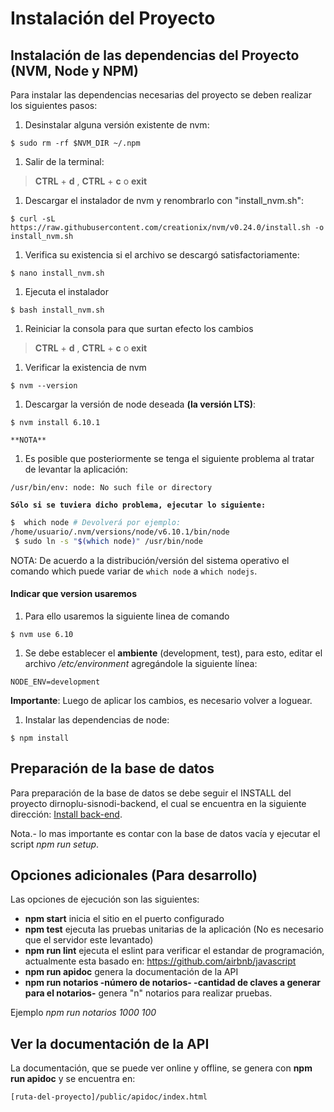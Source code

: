 # Instalación del Proyecto

## Instalación de las dependencias del Proyecto (NVM, Node y NPM)

Para instalar las dependencias necesarias del proyecto se deben realizar los siguientes pasos:

1. Desinstalar alguna versión existente de nvm:
  ```
  $ sudo rm -rf $NVM_DIR ~/.npm
  ```

1. Salir de la terminal:

> **CTRL** + **d** , **CTRL** + **c** o **exit**

1. Descargar el instalador de nvm y renombrarlo con "install_nvm.sh":
```
$ curl -sL https://raw.githubusercontent.com/creationix/nvm/v0.24.0/install.sh -o install_nvm.sh
```

1. Verifica su existencia si el archivo se descargó satisfactoriamente:
```
$ nano install_nvm.sh
```

1. Ejecuta el instalador
```
$ bash install_nvm.sh
```

1. Reiniciar la consola para que surtan efecto los cambios
> **CTRL** + **d** , **CTRL** + **c** o **exit**

1. Verificar la existencia de nvm
```
$ nvm --version
```

1. Descargar la versión de node deseada **(la versión LTS)**:
```
$ nvm install 6.10.1
```

`**NOTA**`
1. Es posible que posteriormente se tenga el siguiente problema al tratar de levantar la aplicación:
```
/usr/bin/env: node: No such file or directory
```

**`Sólo si se tuviera dicho problema, ejecutar lo siguiente:`**
```sh
$  which node # Devolverá por ejemplo:
/home/usuario/.nvm/versions/node/v6.10.1/bin/node
 $ sudo ln -s "$(which node)" /usr/bin/node
```

NOTA: De acuerdo a la distribución/versión del sistema operativo el comando which puede variar de `which node` a `which nodejs`.

#### Indicar que version usaremos

1. Para ello usaremos la siguiente linea de comando
```
$ nvm use 6.10
```

1. Se debe establecer el **ambiente** (development, test), para esto, editar el archivo */etc/environment* agregándole la siguiente línea:
  ```
  NODE_ENV=development
  ```
**Importante**: Luego de aplicar los cambios, es necesario volver a loguear.  

1. Instalar las dependencias de node:
  ```
  $ npm install
  ```

## Preparación de la base de datos

Para preparación de la base de datos se debe seguir el INSTALL del proyecto dirnoplu-sisnodi-backend, el cual se encuentra en la siguiente dirección: [Install back-end](https://gitlab.geo.gob.bo/agetic/dirnoplu-sisnodi-backend/blob/SISNODI_v0.3.0/INSTALL.md).

Nota.- lo mas importante es contar con la base de datos vacía y ejecutar el script *npm run setup*.

## Opciones adicionales (Para desarrollo)
  Las opciones de ejecución son las siguientes:
  - **npm start** inicia el sitio en el puerto configurado
  - **npm test**  ejecuta las pruebas unitarias de la aplicación (No es necesario que el servidor este levantado)
  - **npm run lint**  ejecuta el eslint para verificar el estandar de programación, actualmente esta basado en: https://github.com/airbnb/javascript
  - **npm run apidoc**  genera la documentación de la API
  - **npm run notarios -número de notarios- -cantidad de claves a generar para el notarios-** genera "n" notarios para realizar pruebas.
  
   Ejemplo *npm run notarios 1000 100*


## Ver la documentación de la API
La documentación, que se puede ver online y offline, se genera con **npm run apidoc** y se encuentra en:
```url
[ruta-del-proyecto]/public/apidoc/index.html
```
